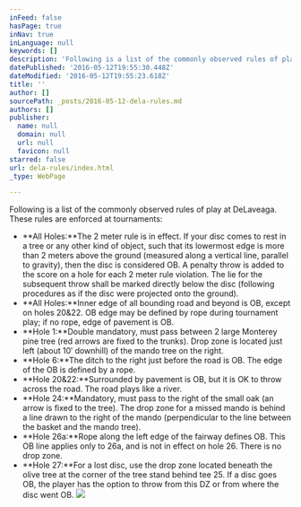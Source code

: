 ```yaml
---
inFeed: false
hasPage: true
inNav: true
inLanguage: null
keywords: []
description: 'Following is a list of the commonly observed rules of play at DeLaveaga. These rules are enforced at tournaments:'
datePublished: '2016-05-12T19:55:30.448Z'
dateModified: '2016-05-12T19:55:23.618Z'
title: ''
author: []
sourcePath: _posts/2016-05-12-dela-rules.md
authors: []
publisher:
  name: null
  domain: null
  url: null
  favicon: null
starred: false
url: dela-rules/index.html
_type: WebPage

---
```

Following is a list of the commonly observed rules of play at DeLaveaga. These rules are enforced at tournaments:

* **All Holes:**The 2 meter rule is in effect. If your disc comes to rest in a tree or any other kind of object, such that its lowermost edge is more than 2 meters above the ground (measured along a vertical line, parallel to gravity), then the disc is considered OB. A penalty throw is added to the score on a hole for each 2 meter rule violation. The lie for the subsequent throw shall be marked directly below the disc (following procedures as if the disc were projected onto the ground).
* **All Holes:**Inner edge of all bounding road and beyond is OB, except on holes 20&22\. OB edge may be defined by rope during tournament play; if no rope, edge of pavement is OB.
* **Hole 1:**Double mandatory, must pass between 2 large Monterey pine tree (red arrows are fixed to the trunks). Drop zone is located just left (about 10′ downhill) of the mando tree on the right.
* **Hole 6:**The ditch to the right just before the road is OB. The edge of the OB is defined by a rope.
* **Hole 20&22:**Surrounded by pavement is OB, but it is OK to throw across the road. The road plays like a river.
* **Hole 24:**Mandatory, must pass to the right of the small oak (an arrow is fixed to the tree). The drop zone for a missed mando is behind a line drawn to the right of the mando (perpendicular to the line between the basket and the mando tree).
* **Hole 26a:**Rope along the left edge of the fairway defines OB. This OB line applies only to 26a, and is not in effect on hole 26\. There is no drop zone.
* **Hole 27:**For a lost disc, use the drop zone located beneath the olive tree at the corner of the tree stand behind tee 25\. If a disc goes OB, the player has the option to throw from this DZ or from where the disc went OB.
![](https://the-grid-user-content.s3-us-west-2.amazonaws.com/d0e30182-af1b-486f-86ef-240846435c27.jpg)